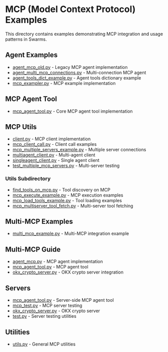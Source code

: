 # MCP (Model Context Protocol) Examples

This directory contains examples demonstrating MCP integration and usage patterns in Swarms.

## Agent Examples
- [agent_mcp_old.py](agent_examples/agent_mcp_old.py) - Legacy MCP agent implementation
- [agent_multi_mcp_connections.py](agent_examples/agent_multi_mcp_connections.py) - Multi-connection MCP agent
- [agent_tools_dict_example.py](agent_examples/agent_tools_dict_example.py) - Agent tools dictionary example
- [mcp_exampler.py](agent_examples/mcp_exampler.py) - MCP example implementation

## MCP Agent Tool
- [mcp_agent_tool.py](mcp_agent_tool.py) - Core MCP agent tool implementation

## MCP Utils
- [client.py](mcp_utils/client.py) - MCP client implementation
- [mcp_client_call.py](mcp_utils/mcp_client_call.py) - Client call examples
- [mcp_multiple_servers_example.py](mcp_utils/mcp_multiple_servers_example.py) - Multiple server connections
- [multiagent_client.py](mcp_utils/multiagent_client.py) - Multi-agent client
- [singleagent_client.py](mcp_utils/singleagent_client.py) - Single agent client
- [test_multiple_mcp_servers.py](mcp_utils/test_multiple_mcp_servers.py) - Multi-server testing

### Utils Subdirectory
- [find_tools_on_mcp.py](mcp_utils/utils/find_tools_on_mcp.py) - Tool discovery on MCP
- [mcp_execute_example.py](mcp_utils/utils/mcp_execute_example.py) - MCP execution examples
- [mcp_load_tools_example.py](mcp_utils/utils/mcp_load_tools_example.py) - Tool loading examples
- [mcp_multiserver_tool_fetch.py](mcp_utils/utils/mcp_multiserver_tool_fetch.py) - Multi-server tool fetching

## Multi-MCP Examples
- [multi_mcp_example.py](multi_mcp_example.py) - Multi-MCP integration example

## Multi-MCP Guide
- [agent_mcp.py](multi_mcp_guide/agent_mcp.py) - MCP agent implementation
- [mcp_agent_tool.py](multi_mcp_guide/mcp_agent_tool.py) - MCP agent tool
- [okx_crypto_server.py](multi_mcp_guide/okx_crypto_server.py) - OKX crypto server integration

## Servers
- [mcp_agent_tool.py](servers/mcp_agent_tool.py) - Server-side MCP agent tool
- [mcp_test.py](servers/mcp_test.py) - MCP server testing
- [okx_crypto_server.py](servers/okx_crypto_server.py) - OKX crypto server
- [test.py](servers/test.py) - Server testing utilities

## Utilities
- [utils.py](utils.py) - General MCP utilities
